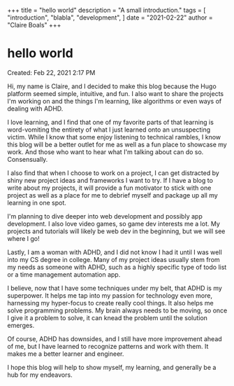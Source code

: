 +++
title = "hello world"
description = "A small introduction."
tags = [
    "introduction",
    "blabla",
    "development",
]
date = "2021-02-22"
author = "Claire Boals"
+++

# hello world

Created: Feb 22, 2021 2:17 PM

Hi, my name is Claire, and I decided to make this blog because the Hugo platform seemed simple, intuitive, and fun. I also want to share the projects I'm working on and the things I'm learning, like algorithms or even ways of dealing with ADHD. 

I love learning, and I find that one of my favorite parts of that learning is word-vomiting the entirety of what I just learned onto an unsuspecting victim. While I know that some enjoy listening to technical rambles, I know this blog will be a better outlet for me as well as a fun place to showcase my work. And those who want to hear what I'm talking about can do so. Consensually.

I also find that when I choose to work on a project, I can get distracted by shiny new project ideas and frameworks I want to try. If I have a blog to write about my projects, it will provide a fun motivator to stick with one project as well as a place for me to debrief myself and package up all my learning in one spot.

I'm planning to dive deeper into web development and possibly app development. I also love video games, so game dev interests me a lot. My projects and tutorials will likely be web dev in the beginning, but we will see where I go!

Lastly, I am a woman with ADHD, and I did not know I had it until I was well into my CS degree in college. Many of my project ideas usually stem from my needs as someone with ADHD, such as a highly specific type of todo list or a time management automation app. 

I believe, now that I have some techniques under my belt, that ADHD is my superpower. It helps me tap into my passion for technology even more, harnessing my hyper-focus to create really cool things. It also helps me solve programming problems. My brain always needs to be moving, so once I give it a problem to solve, it can knead the problem until the solution emerges.

Of course, ADHD has downsides, and I still have more improvement ahead of me, but I have learned to recognize patterns and work with them. It makes me a better learner and engineer.

I hope this blog will help to show myself, my learning, and generally be a hub for my endeavors.